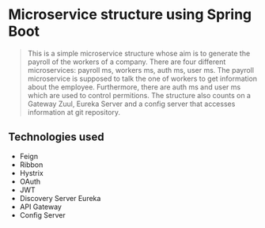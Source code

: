 # Microservice structure using Spring Boot

> This is a simple microservice structure whose aim is to generate the payroll of the workers of a company. There are four different microservices: 
> payroll ms, workers ms, auth ms, user ms. The payroll microservice is supposed to talk the one of workers to get information about the employee. 
> Furthermore, there are auth ms and user ms which are used to control permitions. The structure also counts on a Gateway Zuul, Eureka Server and a config server that 
> accesses information at git repository. 

## Technologies used
 - Feign
 - Ribbon
 - Hystrix
 - OAuth
 - JWT
 - Discovery Server Eureka
 - API Gateway
 - Config Server
